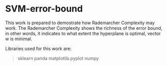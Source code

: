 # SVM-error-bound

This work is prepared to demostrate how Rademarcher Complexity may work. The Rademarcher Complexity shows the richness of the error bound, in other words, it indicates to what extent the hyperplane is optimal, vector w is minimal.

Libraries used for this work are:
 >sklearn
 >panda 
 >matplotlib.pyplot
 >numpy
